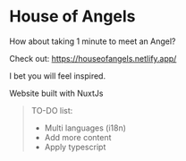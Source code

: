 # House of Angels

How about taking 1 minute to meet an Angel?

Check out: https://houseofangels.netlify.app/

I bet you will feel inspired.

Website built with NuxtJs

> TO-DO list:
>
> * Multi languages (i18n)
> * Add more content
> * Apply typescript